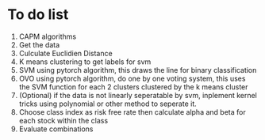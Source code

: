 # To do list

1. CAPM algorithms
2. Get the data
3. Culculate Euclidien Distance
4. K means clustering to get labels for svm
5. SVM using pytorch algorithm, this draws the line for binary classification
6. OVO using pytorch algorithm, do one by one voting system, this uses the SVM function for each 2 clusters clustered by the k means cluster
7. (Optional) if the data is not linearly seperatable by svm, inplement kernel tricks using polynomial or other method to seperate it.
8. Choose class index as risk free rate then calculate alpha and beta for each stock within the class
9. Evaluate combinations